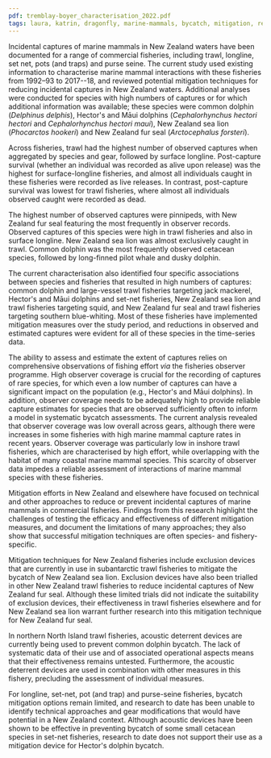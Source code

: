 ```yaml
---
pdf: tremblay-boyer_characterisation_2022.pdf
tags: laura, katrin, dragonfly, marine-mammals, bycatch, mitigation, report
---
```


Incidental captures of marine mammals in New Zealand waters have been documented for
a range of commercial fisheries, including trawl, longline, set net, pots (and traps)
and purse seine.  The current study used existing information to characterise  marine
mammal interactions with these fisheries from 1992–93 to 2017--18, and reviewed potential
mitigation techniques for reducing incidental captures in New Zealand waters. Additional analyses were
conducted for species with high numbers of captures or for which additional information was
available; these species were common dolphin (*Delphinus delphis*),
Hector's and Māui dolphins (*Cephalorhynchus hectori hectori* and *Cephalorhynchus hectori maui*),
New Zealand sea lion (*Phocarctos hookeri*) and New Zealand fur seal (*Arctocephalus forsteri*).

Across fisheries, trawl had the highest number of observed captures when aggregated by species and gear,
followed by surface longline. Post-capture survival (whether an individual was recorded as alive upon release)
was the highest for surface-longline fisheries, and almost all individuals caught in these fisheries were
recorded as live releases. In contrast, post-capture survival was lowest for trawl fisheries, where almost
all individuals observed caught were recorded as dead.

The highest number of observed captures were pinnipeds, with New Zealand fur seal featuring
the most frequently in observer records.
Observed captures of this species were high in trawl fisheries and also in surface longline.
New Zealand sea lion was almost exclusively caught in trawl. Common dolphin was the most frequently observed cetacean
species, followed by long-finned pilot whale and dusky dolphin.

The current characterisation also identified four specific associations between species and fisheries that
resulted in high numbers of captures: common dolphin and large-vessel trawl
fisheries targeting jack mackerel, Hector's and Māui dolphins and set-net fisheries,
New Zealand sea lion and trawl fisheries targeting squid, and
New Zealand fur seal and trawl fisheries targeting southern blue-whiting. Most of these fisheries
have implemented mitigation measures over the study period, and reductions in observed and estimated captures
were evident for all of these species in the time-series data.

The ability to assess and estimate the extent of captures relies on comprehensive observations of fishing
 effort *via* the fisheries observer programme. High observer coverage is crucial for the recording
 of captures of rare species, for which even a low number of captures can have
a significant impact on the population (e.g., Hector's and Māui dolphins).  In addition, observer coverage needs to be
adequately high to provide reliable capture estimates for species that are observed sufficiently often to inform a
model in systematic bycatch assessments. The current analysis revealed that  observer coverage was low overall
across gears, although there were increases in some fisheries with high marine mammal capture rates in recent years.
Observer coverage was particularly  low in inshore trawl fisheries, which are characterised by high effort, while 
overlapping with the habitat of many coastal marine mammal species. This scarcity of observer data impedes a 
reliable assessment of interactions of marine mammal species with these fisheries.

Mitigation efforts in New Zealand and elsewhere have focused on technical and
other approaches to reduce or prevent incidental captures of marine mammals in
commercial fisheries.  Findings from this
research highlight the challenges of testing the  efficacy and effectiveness of different mitigation measures, and
 document the limitations of many approaches; they also show that successful mitigation techniques are often
 species- and fishery-specific.

Mitigation techniques for New Zealand fisheries include exclusion devices that are currently in
use in subantarctic trawl fisheries to mitigate the bycatch of New Zealand sea lion.
Exclusion devices have also been trialled in other New Zealand trawl fisheries to reduce
incidental captures of New Zealand fur seal.  Although these limited trials did not indicate
the suitability of exclusion devices, their effectiveness in trawl fisheries elsewhere and for New Zealand
sea lion warrant further research into this mitigation technique for New Zealand fur seal.

In northern North Island trawl fisheries, acoustic deterrent devices are currently being used 
to prevent common dolphin bycatch.  The lack of systematic data of their use and of associated
operational aspects means that their effectiveness remains untested.  Furthermore, the acoustic deterrent devices
are  used in combination with other measures in this fishery, precluding the assessment of individual measures.

For longline, set-net, pot (and trap) and purse-seine fisheries, bycatch mitigation options remain limited, and
research to date has been unable to identify technical approaches and gear modifications that would have potential
in a New Zealand context. Although acoustic devices have been shown to be effective in preventing
bycatch of some small cetacean species in set-net fisheries, research to date does not support their use as a mitigation
device for Hector's dolphin bycatch.
